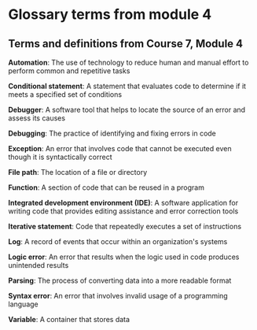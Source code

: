 # Glossary terms from module 4

## Terms and definitions from Course 7, Module 4

**Automation**: The use of technology to reduce human and manual effort to perform common and repetitive tasks

**Conditional statement**: A statement that evaluates code to determine if it meets a specified set of conditions

**Debugger**: A software tool that helps to locate the source of an error and assess its causes

**Debugging**: The practice of identifying and fixing errors in code

**Exception**: An error that involves code that cannot be executed even though it is syntactically correct

**File path**: The location of a file or directory 

**Function**: A section of code that can be reused in a program

**Integrated development environment (IDE)**: A software application for writing code that provides editing assistance and error correction tools

**Iterative statement**: Code that repeatedly executes a set of instructions

**Log**: A record of events that occur within an organization's systems 

**Logic error**: An error that results when the logic used in code produces unintended results

**Parsing**: The process of converting data into a more readable format

**Syntax error**: An error that involves invalid usage of a programming language

**Variable**: A container that stores data